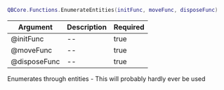 ```lua
QBCore.Functions.EnumerateEntities(initFunc, moveFunc, disposeFunc)
```


| Argument | Description | Required |
| ----------- | ----------- | ----------- |
| @initFunc | -- | true |
| @moveFunc | -- | true |
| @disposeFunc | -- | true |

Enumerates through entities - This will probably hardly ever be used